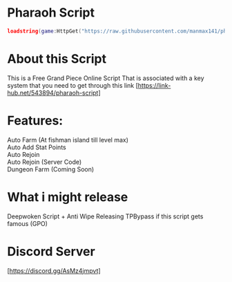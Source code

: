 # Pharaoh Script

```lua
loadstring(game:HttpGet("https://raw.githubusercontent.com/manmax141/pharaoh/main/main", true))()
```

# About this Script
This is a Free Grand Piece Online Script That is
associated with a key system that you need to get
through this link [https://link-hub.net/543894/pharaoh-script]

# Features:
Auto Farm (At fishman island till level max)<br />
Auto Add Stat Points<br />
Auto Rejoin<br />
Auto Rejoin (Server Code)<br />
Dungeon Farm (Coming Soon)<br />

# What i might release
Deepwoken Script + Anti Wipe
Releasing TPBypass if this script gets famous (GPO)

# Discord Server
[https://discord.gg/AsMz4jmpvt]
